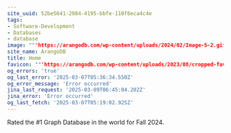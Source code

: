 ```yaml
---
site_uuid: 52be5641-2984-4195-bbfe-110f6eca4c4e
tags:
- Software-Development
- Databases
- database
image: ""'https://arangodb.com/wp-content/uploads/2024/02/Image-5-2.gif'""
site_name: ArangoDB
title: Home
favicon: ""'https://arangodb.com/wp-content/uploads/2023/08/cropped-favicon-192x192.png'""
og_errors: 'true'
og_last_error: '2025-03-07T05:36:34.550Z'
og_error_message: 'Error occurred'
jina_last_request: '2025-03-09T06:45:04.202Z'
jina_error: 'Error occurred'
og_last_fetch: '2025-03-07T05:19:02.925Z'
---
```

Rated the #1 Graph Database in the world for Fall 2024. 
